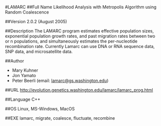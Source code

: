 #LAMARC
##Full Name
Likelihood Analysis with Metropolis Algorithm using Random Coalescence

##Version
2.0.2 (August 2005)

##Description
The LAMARC program estimates effective population sizes, exponential population growth rates, and past migration rates between two or n populations, and simultaneously estimates the per-nucleotide recombination rate. Currently Lamarc can use DNA or RNA sequence data, SNP data, and microsatellite data.

##Author
* Mary Kuhner
* Jon Yamato
* Peter Beerli (email: lamarc@gs.washington.edu)

##URL
http://evolution.genetics.washington.edu/lamarc/lamarc_prog.html

##Language
C++

##OS
Linux, MS-Windows, MacOS

##EXE
lamarc, migrate, coalesce, fluctuate, recombine

